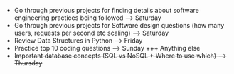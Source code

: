 - Go through previous projects for finding details about software engineering practices being followed --> Saturday
- Go through previous projects for Software design questions (how many users, requests per second etc scaling) --> Saturday
- Review Data Structures in Python --> Friday
- Practice top 10 coding questions --> Sunday +++ Anything else
- ~~Important database concepts (SQL vs NoSQL + Where to use which) --> Thursday~~ 
